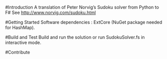 #Introduction
A translation of Peter Norvig’s Sudoku solver from Python to F#   See http://www.norvig.com/sudoku.html 

#Getting Started
Software dependencies : ExtCore (NuGet package needed for HashMap).

#Build and Test
Build and run the solution or run SudokuSolver.fs in interactive mode.

#Contribute
